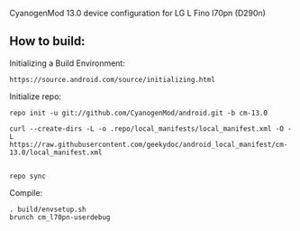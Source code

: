 CyanogenMod 13.0 device configuration for LG L Fino l70pn (D290n)


How to build:
-------------

Initializing a Build Environment:

    https://source.android.com/source/initializing.html

Initialize repo:

    repo init -u git://github.com/CyanogenMod/android.git -b cm-13.0

    curl --create-dirs -L -o .repo/local_manifests/local_manifest.xml -O -L https://raw.githubusercontent.com/geekydoc/android_local_manifest/cm-13.0/local_manifest.xml
    
    
    repo sync
    
Compile:

    . build/envsetup.sh
    brunch cm_l70pn-userdebug
